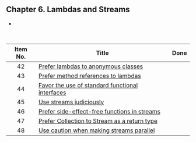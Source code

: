 ## Chapter 6. Lambdas and Streams

* 
<br/>

| Item No. 	| Title                                                         |        Done        	|
|:--------:	|-------------------------------------------------------------- |:------------------:	|
|    42    	| [Prefer lambdas to anonymous classes](item42.md)              |                    	|
|    43    	| [Prefer method references to lambdas](item43.md)              |                    	|
|    44    	| [Favor the use of standard functional interfaces](item44.md)  |                    	|
|    45    	| [Use streams judiciously](item45.md)                          |                    	|
|    46    	| [Prefer side-effect-free functions in streams](item46.md)     |                    	|
|    47    	| [Prefer Collection to Stream as a return type](item47.md)  	  |                    	|
|    48    	| [Use caution when making streams parallel](item48.md)         |                    	|

